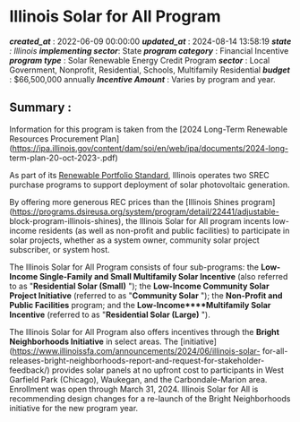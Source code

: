 # Illinois Solar for All Program 
 ***created_at*** : 2022-06-09 00:00:00 
 ***updated_at*** : 2024-08-14 13:58:19 
 ***state** : Illinois 
 **implementing sector***: State 
 ***program category*** : Financial Incentive 
 ***program type*** : Solar Renewable Energy Credit Program 
 ***sector*** : Local Government, Nonprofit, Residential, Schools, Multifamily Residential 
 ***budget*** : $66,500,000 annually 
 ***Incentive Amount*** : Varies by program and year.

 
 ## Summary : 
 Information for this program is taken from the [2024 Long-Term Renewable
Resources Procurement
Plan](https://ipa.illinois.gov/content/dam/soi/en/web/ipa/documents/2024-long-
term-plan-20-oct-2023-.pdf)

As part of its [Renewable Portfolio
Standard](https://programs.dsireusa.org/system/program/detail/584), Illinois
operates two SREC purchase programs to support deployment of solar
photovoltaic generation.

By offering more generous REC prices than the [Illinois Shines
program](https://programs.dsireusa.org/system/program/detail/22441/adjustable-
block-program-illinois-shines), the Illinois Solar for All program incents
low-income residents (as well as non-profit and public facilities) to
participate in solar projects, whether as a system owner, community solar
project subscriber, or system host.

The Illinois Solar for All Program consists of four sub-programs: the **Low-
Income Single-Family and Small Multifamily Solar Incentive** (also referred to
as "**Residential Solar (Small)** "); the **Low-Income Community Solar Project
Initiative** (referred to as "**Community Solar** "); the **Non-Profit and
Public Facilities** program; and the **Low-Income****Multifamily Solar
Incentive** (referred to as "**Residential Solar (Large)** ").

The Illinois Solar for All Program also offers incentives through the **Bright
Neighborhoods Initiative** in select areas. The
[initiative](https://www.illinoissfa.com/announcements/2024/06/illinois-solar-
for-all-releases-bright-neighborhoods-report-and-request-for-stakeholder-
feedback/) provides solar panels at no upfront cost to participants in West
Garfield Park (Chicago), Waukegan, and the Carbondale-Marion area. Enrollment
was open through March 31, 2024. Illinois Solar for All is recommending design
changes for a re-launch of the Bright Neighborhoods initiative for the new
program year.

 
 
